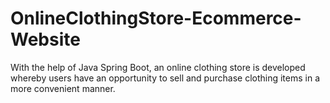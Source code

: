 # OnlineClothingStore-Ecommerce-Website
With the help of Java Spring Boot, an online clothing store is  developed whereby users have an opportunity to sell and  purchase clothing items in a more convenient manner.
